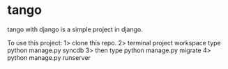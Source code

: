 tango
=====
tango with django is a simple project in django.



To use this project:
1> clone this repo.
2> terminal project workspace type python manage.py syncdb
3> then type python manage.py migrate
4> python manage.py runserver

